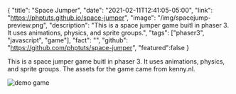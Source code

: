 {
"title": "Space Jumper",
"date": "2021-02-11T12:41:05-05:00",
"link": "https://phptuts.github.io/space-jumper",
"image": "/img/spacejump-preview.png",
"description": "This is a space jumper game buitl in phaser 3. It uses animations, physics, and sprite groups.",
"tags": ["phaser3", "javascript", "game"],
"fact": "",
"github": "https://github.com/phptuts/space-jumper",
"featured":false
}

This is a space jumper game buitl in phaser 3. It uses animations, physics, and sprite groups. The assets for the game came from kenny.nl.

![demo game](/img/space-jumper.gif)
